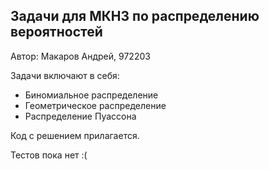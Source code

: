 ## Задачи для МКН3 по распределению вероятностей
Автор: Макаров Андрей, 972203

Задачи включают в себя:
* Биномиальное распределение
* Геометрическое распределение
* Распределение Пуассона

Код с решением прилагается.

Тестов пока нет :(